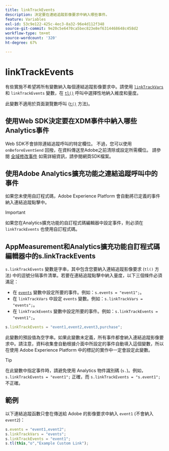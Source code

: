 ```yaml
---
title: linkTrackEvents
description: 決定要在連結追蹤影像要求中納入哪些事件。
feature: Variables
exl-id: 53c9e122-425c-4ec3-8a32-96e4d112f348
source-git-commit: 9e20c5e6470ca5bec823e8ef6314468648c458d2
workflow-type: tm+mt
source-wordcount: '320'
ht-degree: 67%

---
```


# linkTrackEvents

有些實施不希望將所有變數納入每個連結追蹤影像要求中。請使用 [`linkTrackVars`](linktrackvars.md) 和 `linkTrackEvents` 變數，在 [`tl()`](../functions/tl-method.md) 呼叫中選擇性地納入維度和量度。

此變數不適用於頁面瀏覽數呼叫 ([`t()`](../functions/t-method.md) 方法)。

## 使用Web SDK決定要在XDM事件中納入哪些Analytics事件

Web SDK不會排除連結追蹤呼叫的特定欄位。 不過，您可以使用 `onBeforeEventSend` 回撥，在資料傳送至Adobe之前清除或設定所需欄位。 請參閱 [全域修改事件](https://experienceleague.adobe.com/docs/experience-platform/edge/fundamentals/tracking-events.html#modifying-events-globally) 如需詳細資訊，請參閱網頁SDK檔案。

## 使用Adobe Analytics擴充功能之連結追蹤呼叫中的事件

如果您未使用自訂程式碼，Adobe Experience Platform 會自動將已定義的事件納入連結追蹤點擊中。

>[!IMPORTANT]
>
>如果您在Analytics擴充功能的自訂程式碼編輯器中設定事件，則必須在 `linkTrackEvents` 也使用自訂程式碼。

## AppMeasurement和Analytics擴充功能自訂程式碼編輯器中的s.linkTrackEvents

`s.linkTrackEvents` 變數是字串，其中包含您要納入連結追蹤影像要求 (`tl()` 方法) 中的逗號分隔事件清單。若要在連結追蹤點擊中納入量度，以下三個條件必須滿足：

* 在 [`events`](../page-vars/events/events-overview.md) 變數中設定所要的事件。例如：`s.events = "event1";`。
* 在 `linkTrackVars` 中設定 `events` 變數。例如：`s.linkTrackVars = "events";`。
* 在 `linkTrackEvents` 變數中設定所要的事件。例如：`s.linkTrackEvents = "event1";`。

```js
s.linkTrackEvents = "event1,event2,event3,purchase";
```

此變數的預設值為空字串。如果此變數未定義，所有事件都會納入連結追蹤影像要求中。請注意，資料收集會自動根據介面中所設定的事件自動填入這個變數，所以在使用 Adobe Experience Platform 中的標記的實作中一定會設定此變數。

>[!TIP]
>
>在此變數中指定事件時，請避免使用 Analytics 物件識別碼 (`s.`)。例如，`s.linkTrackEvents = "event1";` 正確，而 `s.linkTrackEvents = "s.event1";` 不正確。

## 範例

以下連結追蹤函數只會在傳送給 Adobe 的影像要求中納入 `event1` (不會納入 `event2`)：

```js
s.events = "event1,event2";
s.linkTrackVars = "events";
s.linkTrackEvents = "event1";
s.tl(this,"o","Example Custom Link");
```
